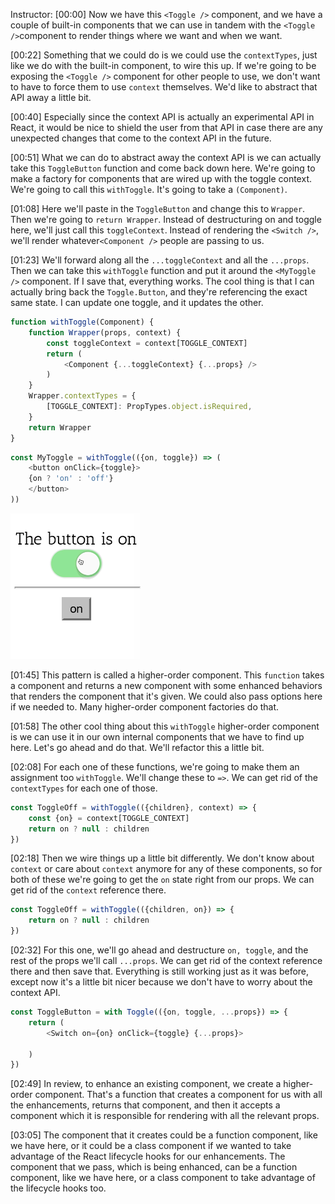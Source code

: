 Instructor: [00:00] Now we have this `<Toggle />` component, and we have a couple of built-in components that we can use in tandem with the `<Toggle />`component to render things where we want and when we want.

[00:22] Something that we could do is we could use the `contextTypes`, just like we do with the built-in component, to wire this up. If we're going to be exposing the `<Toggle />` component for other people to use, we don't want to have to force them to use `context` themselves. We'd like to abstract that API away a little bit.

[00:40] Especially since the context API is actually an experimental API in React, it would be nice to shield the user from that API in case there are any unexpected changes that come to the context API in the future.

[00:51] What we can do to abstract away the context API is we can actually take this `ToggleButton` function and come back down here. We're going to make a factory for components that are wired up with the toggle context. We're going to call this `withToggle`. It's going to take a `(Component)`.

[01:08] Here we'll paste in the `ToggleButton` and change this to `Wrapper`. Then we're going to `return Wrapper`. Instead of destructuring on and toggle here, we'll just call this `toggleContext`. Instead of rendering the `<Switch />`, we'll render whatever`<Component />` people are passing to us.

[01:23] We'll forward along all the `...toggleContext` and all the `...props`. Then we can take this `withToggle` function and put it around the `<MyToggle />` component. If I save that, everything works. The cool thing is that I can actually bring back the `Toggle.Button`, and they're referencing the exact same state. I can update one toggle, and it updates the other.

```js
function withToggle(Component) {
    function Wrapper(props, context) {
        const toggleContext = context[TOGGLE_CONTEXT]
        return (
            <Component {...toggleContext} {...props} />
        )
    }
    Wrapper.contextTypes = {
        [TOGGLE_CONTEXT]: PropTypes.object.isRequired,
    }
    return Wrapper
}
```

```js
const MyToggle = withToggle(({on, toggle}) => (
    <button onClick={toggle}>
    {on ? 'on' : 'off'}
    </button>
))
```

![Toggle Button](../images/react-make-enhanced-react-components-with-higher-order-components-toggle-button.png)

[01:45] This pattern is called a higher-order component. This `function` takes a component and returns a new component with some enhanced behaviors that renders the component that it's given. We could also pass options here if we needed to. Many higher-order component factories do that.

[01:58] The other cool thing about this `withToggle` higher-order component is we can use it in our own internal components that we have to find up here. Let's go ahead and do that. We'll refactor this a little bit.

[02:08] For each one of these functions, we're going to make them an assignment too `withToggle`. We'll change these to `=>`. We can get rid of the `contextTypes` for each one of those.

```js
const ToggleOff = withToggle(({children}, context) => {
    const {on} = context[TOGGLE_CONTEXT]
    return on ? null : children
})
```

[02:18] Then we wire things up a little bit differently. We don't know about `context` or care about `context` anymore for any of these components, so for both of these we're going to get the `on` state right from our props. We can get rid of the `context` reference there.

```js
const ToggleOff = withToggle(({children, on}) => {
    return on ? null : children
})
```

[02:32] For this one, we'll go ahead and destructure `on, toggle`, and the rest of the props we'll call `...props`. We can get rid of the context reference there and then save that. Everything is still working just as it was before, except now it's a little bit nicer because we don't have to worry about the context API.

```js
const ToggleButton = with Toggle(({on, toggle, ...props}) => {
    return (
        <Switch on={on} onClick={toggle} {...props}>

    )
})
```

[02:49] In review, to enhance an existing component, we create a higher-order component. That's a function that creates a component for us with all the enhancements, returns that component, and then it accepts a component which it is responsible for rendering with all the relevant props.

[03:05] The component that it creates could be a function component, like we have here, or it could be a class component if we wanted to take advantage of the React lifecycle hooks for our enhancements. The component that we pass, which is being enhanced, can be a function component, like we have here, or a class component to take advantage of the lifecycle hooks too.